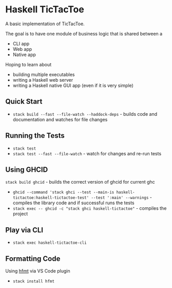# Haskell TicTacToe

A basic implementation of TicTacToe.

The goal is to have one module of business logic that is shared between a

- CLI app
- Web app
- Native app

Hoping to learn about

- building multiple executables
- writing a Haskell web server
- writing a Haskell native GUI app (even if it is very simple)

## Quick Start

- `stack build --fast --file-watch --haddock-deps` - builds code and documentation and watches for file changes

## Running the Tests

- `stack test`
- `stack test --fast --file-watch` - watch for changes and re-run tests

## Using GHCID

`stack build ghcid` - builds the correct version of ghcid for current ghc

- `ghcid --command 'stack ghci --test --main-is haskell-tictactoe:haskell-tictactoe-test' --test ':main' --warnings` - compiles the library code and if successful runs the tests
- `stack exec -- ghcid -c "stack ghci haskell-tictactoe"` - compiles the project

## Play via CLI

- `stack exec haskell-tictactoe-cli`

## Formatting Code

Using [hfmt](https://github.com/danstiner/hfmt) via VS Code plugin

- `stack install hfmt`
